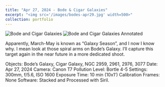 ```yaml
---
title: "Apr 27, 2024 - Bode & Cigar Galaxies"
excerpt: "<img src='/images/bodes-apr29.jpg' width=500>"
collection: portfolio
---
```




![Bode and Cigar Galaxies](/images/bodes-apr29.jpg.png)
![Bode and Cigar Galaxies Annotated](/images/bodes-apr29.jpg.png)


Apparently, March-May is known as “Galaxy Season”, and I now I know why. I mean look at those spiral arms on Bode’s Galaxy. I’ll capture this target again in the near future in a more dedicated shoot.

Objects: Bode’s Galaxy, Cigar Galaxy, NGC 2959, 2961, 2976, 3077
Date: Apr 27, 2024
Camera: Canon T7
Pollution Level: Bortle 4-5
Settings: 300mm, f/5.6, ISO 1600
Exposure Time: 10 min (10x1’)
Calibration Frames: None
Software: Stacked and Processed with Siril.
